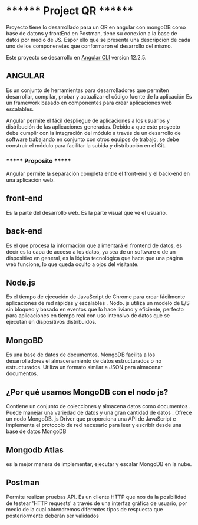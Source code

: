 #                                                                         ****** Project QR ******

Proyecto tiene lo  desarrollado para un QR en angular con mongoDB como base de datons y frontEnd en Postman, tiene su conexion a la base de datos por medio de JS.
Espor ello que se presenta una descripcion de cada uno de los componenetes que conformaron el desarrollo del mismo.

Este proyecto se desarrollo en  [Angular CLI](https://github.com/angular/angular-cli) version 12.2.5.

##                                                            ANGULAR 

Es un conjunto de herramientas para desarrolladores que permiten desarrollar, compilar, probar y actualizar el código fuente de la aplicación
Es un framework basado en componentes para crear aplicaciones web escalables.

Angular permite el fácil despliegue de aplicaciones a los usuarios y distribución de las aplicaciones generadas. Debido a que este proyecto debe cumplir con la integración del módulo a través de un desarrollo de software trabajando en conjunto con otros equipos de trabajo, se debe construir el módulo para facilitar la subida y distribución en el Git.

### ***** Proposito *****
Angular permite la separación completa entre el front-end y el back-end en una aplicación web. 


## front-end
Es la parte del desarrollo web. Es la parte visual que ve el usuario.

## back-end
Es el que  procesa la información que alimentará el frontend de datos, es decir es la capa de acceso a los datos, ya sea de un software o de un dispositivo en general, es la lógica tecnológica que hace que una página web funcione, lo que queda oculto a ojos del visitante.


##                                                             Node.js
 
Es el tiempo de ejecución de JavaScript de Chrome para crear fácilmente aplicaciones de red rápidas y escalables . Nodo. js utiliza un modelo de E/S sin bloqueo y basado en eventos que lo hace liviano y eficiente, perfecto para aplicaciones en tiempo real con uso intensivo de datos que se ejecutan en dispositivos distribuidos.



##                                                             MongoBD

Es una base de datos de documentos, MongoDB facilita a los desarrolladores el almacenamiento de datos estructurados o no estructurados. Utiliza un formato similar a JSON para almacenar documentos. 

## ¿Por qué usamos MongoDB con el nodo js?
Contiene un conjunto de colecciones y almacena datos como documentos . Puede manejar una variedad de datos y una gran cantidad de datos . Ofrece un nodo MongoDB. js Driver que proporciona una API de JavaScript e implementa el protocolo de red necesario para leer y escribir desde una base de datos MongoDB 


##                                                            Mongodb Atlas

es la mejor manera de implementar, ejecutar y escalar MongoDB en la nube.


##                                                          Postman

Permite realizar pruebas API. Es un cliente HTTP que nos da la posibilidad de testear 'HTTP requests' a través de una interfaz gráfica de usuario, por medio de la cual obtendremos diferentes tipos de respuesta que posteriormente deberán ser validados
